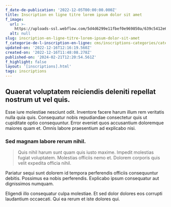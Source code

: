 ```yaml
---
f_date-de-publication: '2022-12-05T00:00:00.000Z'
title: Inscription en ligne titre lorem ipsum dolor sit amet
f_image:
  url: >-
    https://uploads-ssl.webflow.com/5d4d6299e11fbef0e969850a/639c5412e63ad84a2ef228d8_1671189521013-image17.jpg
  alt: null
slug: inscription-en-ligne-titre-lorem-ipsum-dolor-sit-amet
f_categorie-de-l-inscription-en-ligne: cms/inscriptions-categories/categorie-2.md
updated-on: '2022-12-16T12:16:19.560Z'
created-on: '2022-12-16T11:48:08.278Z'
published-on: '2024-02-21T12:20:54.561Z'
f_highlight: false
layout: '[inscriptions].html'
tags: inscriptions
---
```


Quaerat voluptatem reiciendis deleniti repellat nostrum ut vel quis.
--------------------------------------------------------------------

Esse iure molestiae nesciunt odit. Inventore facere harum illum rem veritatis nulla quia quis. Consequatur nobis repudiandae consectetur quis ut cupiditate optio consequuntur. Error eveniet quos accusantium doloremque maiores quam et. Omnis labore praesentium ad explicabo nisi.

### Sed magnam labore rerum nihil.

> Quis nihil harum sunt quam quis iusto maxime. Impedit molestias fugiat voluptatem. Molestias officiis nemo et. Dolorem corporis quis velit expedita officia nihil.

Pariatur sequi sunt dolorem id tempora perferendis officiis consequuntur debitis. Possimus ea nobis perferendis. Explicabo ipsum consequatur aut dignissimos numquam.

Eligendi illo consequatur culpa molestiae. Et sed dolor dolores eos corrupti laudantium occaecati. Qui ea rerum et iste dolores qui.

‍
